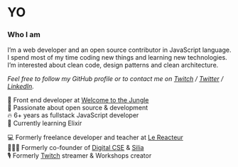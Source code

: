 # YO

### Who I am

I’m a web developer and an open source contributor in JavaScript language. I spend most of my time coding new things and learning new technologies. I’m interested about clean code, design patterns and clean architecture.

_Feel free to follow my GitHub profile or to contact me on [Twitch](https://twitch.tv/stevenpersia) / [Twitter](https://twitter.com/stevenpersia_js) / [LinkedIn](https://linkedin.com/in/stevenpersia)._

🌳 Front end developer at [Welcome to the Jungle](https://www.welcometothejungle.com/)  
💖 Passionate about open source & development  
🔥 6+ years as fullstack JavaScript developer  
🧪 Currently learning Elixir    

💻 Formerly freelance developer and teacher at [Le Reacteur](https://lereacteur.io)  
🦸🏼‍♂️ Formerly co-founder of [Digital CSE](https://www.digitalcse.fr) & [Silia](https://www.silia.co)  
🎙️ Formerly [Twitch](https://twitch.tv/stevenpersia) streamer & Workshops creator  
